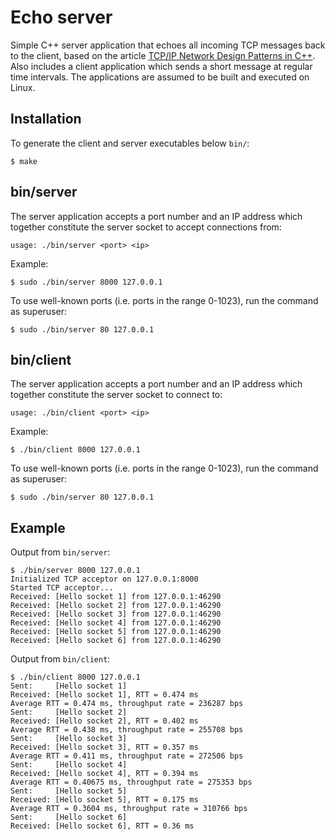 # Echo server
Simple C++ server application that echoes all incoming TCP messages back to the client,
based on the article
[TCP/IP Network Design Patterns in C++](http://vichargrave.com/network-programming-design-patterns-in-c/).
Also includes a client application which sends a short message at regular time intervals.
The applications are assumed to be built and executed on Linux.

## Installation
To generate the client and server executables below `bin/`:
```
$ make
```

## bin/server
The server application accepts a port number and an IP address which together constitute the server
socket to accept connections from:
```
usage: ./bin/server <port> <ip>
```
Example:
```
$ sudo ./bin/server 8000 127.0.0.1
```
To use well-known ports (i.e. ports in the range 0-1023), run the command as superuser:
```
$ sudo ./bin/server 80 127.0.0.1
```

## bin/client
The server application accepts a port number and an IP address which together constitute the server
socket to connect to:
```
usage: ./bin/client <port> <ip>
```
Example:
```
$ ./bin/client 8000 127.0.0.1
```
To use well-known ports (i.e. ports in the range 0-1023), run the command as superuser:
```
$ sudo ./bin/server 80 127.0.0.1
```

## Example
Output from `bin/server`:
```
$ ./bin/server 8000 127.0.0.1
Initialized TCP acceptor on 127.0.0.1:8000
Started TCP acceptor...
Received: [Hello socket 1] from 127.0.0.1:46290
Received: [Hello socket 2] from 127.0.0.1:46290
Received: [Hello socket 3] from 127.0.0.1:46290
Received: [Hello socket 4] from 127.0.0.1:46290
Received: [Hello socket 5] from 127.0.0.1:46290
Received: [Hello socket 6] from 127.0.0.1:46290
```
Output from `bin/client`:
```
$ ./bin/client 8000 127.0.0.1 
Sent:     [Hello socket 1]
Received: [Hello socket 1], RTT = 0.474 ms
Average RTT = 0.474 ms, throughput rate = 236287 bps
Sent:     [Hello socket 2]
Received: [Hello socket 2], RTT = 0.402 ms
Average RTT = 0.438 ms, throughput rate = 255708 bps
Sent:     [Hello socket 3]
Received: [Hello socket 3], RTT = 0.357 ms
Average RTT = 0.411 ms, throughput rate = 272506 bps
Sent:     [Hello socket 4]
Received: [Hello socket 4], RTT = 0.394 ms
Average RTT = 0.40675 ms, throughput rate = 275353 bps
Sent:     [Hello socket 5]
Received: [Hello socket 5], RTT = 0.175 ms
Average RTT = 0.3604 ms, throughput rate = 310766 bps
Sent:     [Hello socket 6]
Received: [Hello socket 6], RTT = 0.36 ms
```
